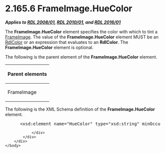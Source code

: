 <html dir="LTR" xmlns:mshelp="http://msdn.microsoft.com/mshelp" xmlns:ddue="http://ddue.schemas.microsoft.com/authoring/2003/5" xmlns:xlink="http://www.w3.org/1999/xlink" xmlns:tool="http://www.microsoft.com/tooltip">
    <head>
        <meta http-equiv="Content-Type" content="text/html; CHARSET=utf-8"></meta>
        <meta name="save" content="history"></meta>
        <title>2.165.6 FrameImage.HueColor</title>
        <xml>
            <mshelp:toctitle title="2.165.6 FrameImage.HueColor"></mshelp:toctitle>
            <mshelp:rltitle title="[MS-RDL]: FrameImage.HueColor"></mshelp:rltitle>
            <mshelp:keyword index="A" term="54a6e283-fb21-47c1-af54-ccd50af93929"></mshelp:keyword>
            <mshelp:attr name="DCSext.ContentType" value="open specification"></mshelp:attr>
            <mshelp:attr name="AssetID" value="54a6e283-fb21-47c1-af54-ccd50af93929"></mshelp:attr>
            <mshelp:attr name="TopicType" value="kbRef"></mshelp:attr>
            <mshelp:attr name="DCSext.Title" value="[MS-RDL]: FrameImage.HueColor" />
        </xml>
    </head>
    <body>
        <div id="header">
            <h1 class="heading">2.165.6 FrameImage.HueColor</h1>
        </div>
        <div id="mainSection">
            <div id="mainBody">
                <div id="allHistory" class="saveHistory"></div>
                <div id="sectionSection0" class="section" name="collapseableSection">
                    

<p><b><i>Applies to </i></b><a href="1e855f94-4617-47e4-b89e-0856c6cb420f.md"><b><i>RDL 2008/01</i></b></a><b><i>,
</i></b><a href="3428e690-a348-4ec7-8a6a-8efb42d2cdee.md"><b><i>RDL 2010/01</i></b></a><b><i>,
and </i></b><a href="52ce3983-2bfc-4e72-9359-42aaf5fe4509.md"><b><i>RDL 2016/01</i></b></a></p>

<p>The <b>FrameImage.HueColor</b> element specifies the color
with which to tint a <a href="d2247c83-867d-4208-85b6-874f650bfbb2.md">FrameImage</a>.
The value of the <b>FrameImage.HueColor</b> element MUST be an <a href="b302c6a5-6023-42b1-95ed-bafcdc4b5714.md">RdlColor</a> or an expression
that evaluates to an <b>RdlColor</b>. The <b>FrameImage.HueColor</b> element is
optional.</p>

<p>The following is the parent element of the <b>FrameImage.HueColor</b>
element.</p>

<table>
 <thead>
  <tr>
   <th>
   <p>Parent elements</p>
   </th>
  </tr>
 </thead>
 <tr>
  <td>
  <p>FrameImage </p>
  </td>
 </tr>
</table>

<p>The following is the XML Schema definition of the <b>FrameImage.HueColor</b>
element.           </p>

<dl>
<dd>
<div><pre> &lt;xsd:element name=&quot;HueColor&quot; type=&quot;xsd:string&quot; minOccurs=&quot;0&quot; /&gt;
</pre></div>
</dd></dl>


                </div>
            </div>
        </div>
    </body>
</html>